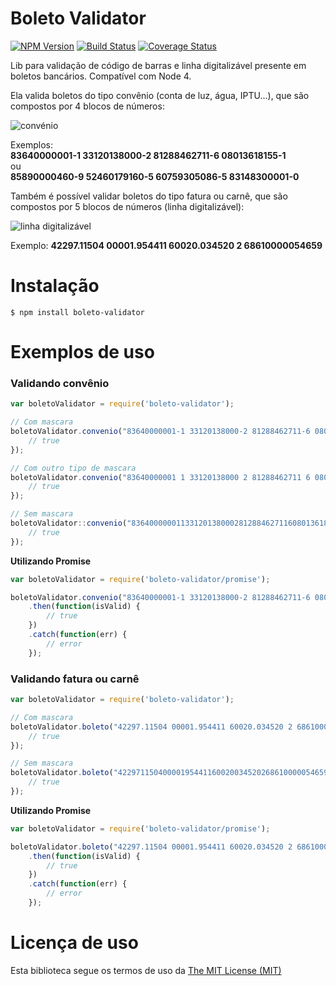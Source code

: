 # Boleto Validator

[![NPM Version](https://img.shields.io/npm/v/boleto-validator.svg)](https://npmjs.org/package/boleto-validator)
[![Build Status](https://img.shields.io/travis/Tagliatti/Boleto-Validator-JS/master.svg)](https://travis-ci.org/Tagliatti/Boleto-Validator-JS)
[![Coverage Status](https://img.shields.io/codecov/c/github/Tagliatti/Boleto-Validator-JS.svg)](https://codecov.io/github/Tagliatti/Boleto-Validator-JS)

Lib para validação de código de barras e linha digitalizável presente em boletos bancários. Compatível com Node 4.

Ela valida boletos do tipo convênio (conta de luz, água, IPTU...), que são compostos por 4 blocos de números:

![convénio](http://i.imgur.com/CJApi3T.jpg)

Exemplos:<br/>
**83640000001-1 33120138000-2 81288462711-6 08013618155-1**<br/>
ou<br/>
**85890000460-9 52460179160-5 60759305086-5 83148300001-0**

Também é possível validar boletos do tipo fatura ou carnê, que são compostos por 5 blocos de números (linha digitalizável):

![linha digitalizável](http://i.imgur.com/WImdusq.jpg)

Exemplo:
**42297.11504 00001.954411 60020.034520 2 68610000054659**

# Instalação

    $ npm install boleto-validator

# Exemplos de uso

### Validando convênio
```js
var boletoValidator = require('boleto-validator');

// Com mascara
boletoValidator.convenio("83640000001-1 33120138000-2 81288462711-6 08013618155-1", function(err, isValid) {
	// true
});

// Com outro tipo de mascara
boletoValidator.convenio("83640000001 1 33120138000 2 81288462711 6 08013618155 1", function(err, isValid) {
	// true
});

// Sem mascara
boletoValidator::convenio("836400000011331201380002812884627116080136181551", function(err, isValid) {
	// true
});
```

**Utilizando Promise**
```js
var boletoValidator = require('boleto-validator/promise');

boletoValidator.convenio("83640000001-1 33120138000-2 81288462711-6 08013618155-1")
	.then(function(isValid) {
		// true
	})
	.catch(function(err) {
		// error
	});
```

### Validando fatura ou carnê
```js
var boletoValidator = require('boleto-validator');

// Com mascara
boletoValidator.boleto("42297.11504 00001.954411 60020.034520 2 68610000054659", function(err, isValid) {
	// true
});

// Sem mascara
boletoValidator.boleto("42297115040000195441160020034520268610000054659", function(err, isValid) {
	// true
});
```

**Utilizando Promise**
```js
var boletoValidator = require('boleto-validator/promise');

boletoValidator.boleto("42297.11504 00001.954411 60020.034520 2 68610000054659")
	.then(function(isValid) {
		// true
	})
	.catch(function(err) {
		// error
	});
```

# Licença de uso
Esta biblioteca segue os termos de uso da [The MIT License (MIT)](https://opensource.org/licenses/mit-license.php)